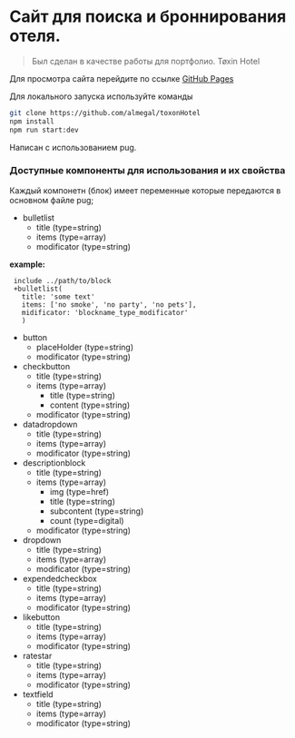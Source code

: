 # Сайт для поиска и броннирования отеля.
> Был сделан в качестве работы для портфолио.
> Tøxin Hotel


Для просмотра сайта перейдите по ссылке [GitHub Pages](https://localhost:3000)


Для локального запуска используйте команды
```bash
git clone https://github.com/almegal/toxonHotel
npm install
npm run start:dev
```
Написан с использованием pug.

### Доступные компоненты для использования и их свойства
Каждый компонетн (блок) имеет переменные которые передаются в основном файле pug;

- bulletlist
  - title (type=string)
  - items (type=array)
  - modificator (type=string)

**example:**
 ```pug
  include ../path/to/block
  +bulletlist(
    title: 'some text'
    items: ['no smoke', 'no party', 'no pets'],
    midificator: 'blockname_type_modificator'
    )
 ```
- button
  - placeHolder (type=string)
  - modificator (type=string)
- checkbutton
  - title (type=string)
  - items (type=array)
    - title (type=string)
    - content (type=string)
  - modificator (type=string)
- datadropdown
  - title (type=string)
  - items (type=array)
  - modificator (type=string)
- descriptionblock
  - title (type=string)
  - items (type=array)
    - img (type=href)
    - title (type=string)
    - subcontent (type=string)
    - count (type=digital)
  - modificator (type=string)
- dropdown
  - title (type=string)
  - items (type=array)
  - modificator (type=string)
- expendedcheckbox
  - title (type=string)
  - items (type=array)
  - modificator (type=string)
- likebutton
  - title (type=string)
  - items (type=array)
  - modificator (type=string)
- ratestar
  - title (type=string)
  - items (type=array)
  - modificator (type=string)
- textfield
  - title (type=string)
  - items (type=array)
  - modificator (type=string)

